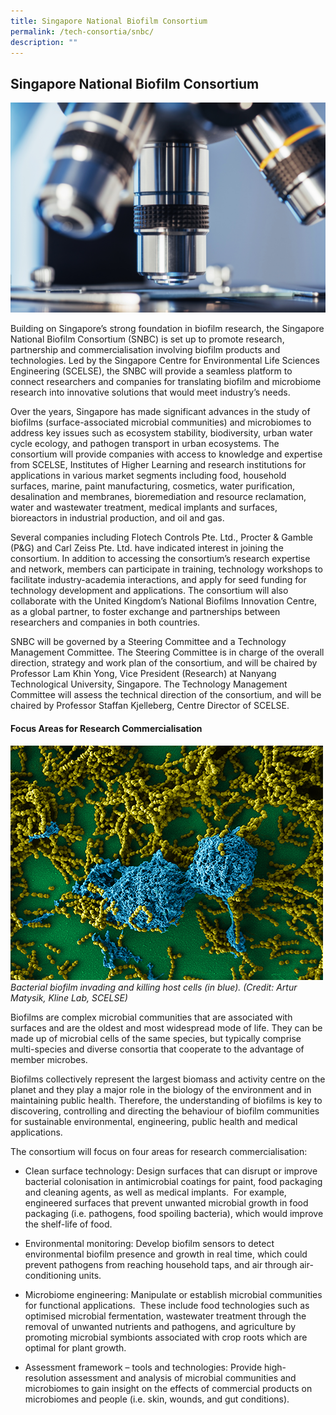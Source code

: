```yaml
---
title: Singapore National Biofilm Consortium
permalink: /tech-consortia/snbc/
description: ""
---
```

## Singapore National Biofilm Consortium ##
![](/images/Programmes/Tech%20Consortias/laboratory-microscope.jpg)

Building on Singapore’s strong foundation in biofilm research, the Singapore National Biofilm Consortium (SNBC) is set up to promote research, partnership and commercialisation involving biofilm products and technologies. Led by the Singapore Centre for Environmental Life Sciences Engineering (SCELSE), the SNBC will provide a seamless platform to connect researchers and companies for translating biofilm and microbiome research into innovative solutions that would meet industry’s needs.  

Over the years, Singapore has made significant advances in the study of biofilms (surface-associated microbial communities) and microbiomes to address key issues such as ecosystem stability, biodiversity, urban water cycle ecology, and pathogen transport in urban ecosystems.  The consortium will provide companies with access to knowledge and expertise from SCELSE, Institutes of Higher Learning and research institutions for applications in various market segments including food, household surfaces, marine, paint manufacturing, cosmetics, water purification, desalination and membranes, bioremediation and resource reclamation, water and wastewater treatment, medical implants and surfaces, bioreactors in industrial production, and oil and gas.  

Several companies including Flotech Controls Pte. Ltd., Procter & Gamble (P&G) and Carl Zeiss Pte. Ltd. have indicated interest in joining the consortium.  In addition to accessing the consortium’s research expertise and network, members can participate in training, technology workshops to facilitate industry-academia interactions, and apply for seed funding for technology development and applications.  The consortium will also collaborate with the United Kingdom’s National Biofilms Innovation Centre, as a global partner, to foster exchange and partnerships between researchers and companies in both countries.   

SNBC will be governed by a Steering Committee and a Technology Management Committee.  The Steering Committee is in charge of the overall direction, strategy and work plan of the consortium, and will be chaired by Professor Lam Khin Yong, Vice President (Research) at Nanyang Technological University, Singapore.  The Technology Management Committee will assess the technical direction of the consortium, and will be chaired by Professor Staffan Kjelleberg, Centre Director of SCELSE.  

#### Focus Areas for Research Commercialisation ####

![](/images/Programmes/Tech%20Consortias/biofilm-research.png)*Bacterial biofilm invading and killing host cells (in blue). (Credit: Artur Matysik,
Kline Lab, SCELSE)*

Biofilms are complex microbial communities that are associated with surfaces and are the oldest and most widespread mode of life. They can be made up of microbial cells of the same species, but typically comprise multi-species and diverse consortia that cooperate to the advantage of member microbes.

Biofilms collectively represent the largest biomass and activity centre on the planet and they play a major role in the biology of the environment and in maintaining public health.  Therefore, the understanding of biofilms is key to discovering, controlling and directing the behaviour of biofilm communities for sustainable environmental, engineering, public health and medical applications.  

The consortium will focus on four areas for research commercialisation: 

*   Clean surface technology: Design surfaces that can disrupt or improve bacterial colonisation in antimicrobial coatings for paint, food packaging and cleaning agents, as well as medical implants.  For example, engineered surfaces that prevent unwanted microbial growth in food packaging (i.e. pathogens, food spoiling bacteria), which would improve the shelf-life of food.

*   Environmental monitoring: Develop biofilm sensors to detect environmental biofilm presence and growth in real time, which could prevent pathogens from reaching household taps, and air through air-conditioning units.

*   Microbiome engineering: Manipulate or establish microbial communities for functional applications.  These include food technologies such as optimised microbial fermentation, wastewater treatment through the removal of unwanted nutrients and pathogens, and agriculture by promoting microbial symbionts associated with crop roots which are optimal for plant growth.

*   Assessment framework – tools and technologies: Provide high-resolution assessment and analysis of microbial communities and microbiomes to gain insight on the effects of commercial products on microbiomes and people (i.e. skin, wounds, and gut conditions).